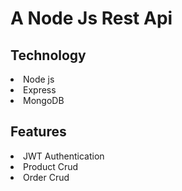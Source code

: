 # A Node Js Rest Api

## Technology
<li>Node js</li>
<li>Express</li>
<li>MongoDB</li>

## Features
<li>JWT Authentication</li>
<li>Product Crud</li>
<li>Order Crud</li>
